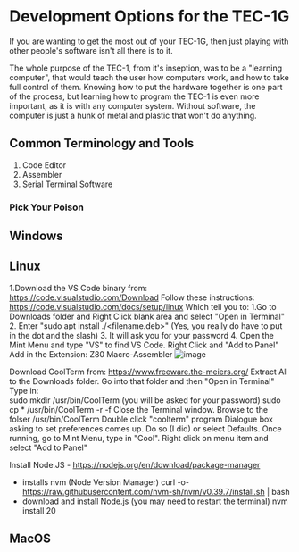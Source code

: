 # Development Options for the TEC-1G

If you are wanting to get the most out of your TEC-1G, then just playing with other people's software isn't all there is to it.

The whole purpose of the TEC-1, from it's inseption, was to be a "learning computer", that would teach the user how computers work, 
and how to take full control of them. Knowing how to put the hardware together is one part of the process, but learning how to 
program the TEC-1 is even more important, as it is with any computer system. Without software, the computer is just a hunk 
of metal and plastic that won't do anything.

## Common Terminology and Tools
1. Code Editor
2. Assembler
3. Serial Terminal Software



### Pick Your Poison

## Windows

## Linux
1.Download the VS Code binary from:  https://code.visualstudio.com/Download
Follow these instructions: https://code.visualstudio.com/docs/setup/linux
Which tell you to:
1.Go to Downloads folder and Right Click blank area and select "Open in Terminal"
2. Enter "sudo apt install ./<filename.deb>"  (Yes, you really do have to put in the dot and the slash)
3. It will ask you for your password
4. Open the Mint Menu and type "VS" to find VS Code. Right Click and "Add to Panel"
Add in the Extension: Z80 Macro-Assembler
![image](https://github.com/user-attachments/assets/f3a520eb-31c3-4731-83c4-f0cecf832b20)


Download CoolTerm from: https://www.freeware.the-meiers.org/
Extract All to the Downloads folder. Go into that folder and then "Open in Terminal"
Type in:  
sudo mkdir /usr/bin/CoolTerm   (you will be asked for your password)
sudo cp * /usr/bin/CoolTerm -r -f
Close the Terminal window. Browse to the folser /usr/bin/CoolTerm
Double click "coolterm" program
Dialogue box asking to set preferences comes up. Do so (I did) or select Defaults.
Once running, go to Mint Menu, type in "Cool". Right click on menu item and select "Add to Panel"

Install Node.JS - https://nodejs.org/en/download/package-manager
- installs nvm (Node Version Manager)
curl -o- https://raw.githubusercontent.com/nvm-sh/nvm/v0.39.7/install.sh | bash
- download and install Node.js (you may need to restart the terminal)
nvm install 20



## MacOS
